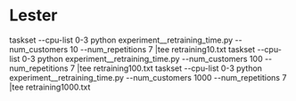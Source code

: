 # Lester


taskset --cpu-list 0-3 python experiment__retraining_time.py --num_customers 10 --num_repetitions 7 |tee retraining10.txt
taskset --cpu-list 0-3 python experiment__retraining_time.py --num_customers 100 --num_repetitions 7 |tee retraining100.txt
taskset --cpu-list 0-3 python experiment__retraining_time.py --num_customers 1000 --num_repetitions 7 |tee retraining1000.txt